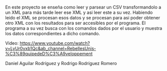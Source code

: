 En este proyecto se enseña como leer y parsear un CSV transformandolo a un XML para más tarde leer ese XML y asi leer este a su vez.
Habiendo leido el XML se procesan esos datos y se procesan para asi poder obtener otro XML con los resultados para ser accesibles por el programa.
El programa a su vez busca con los comandos dados por el usuario y muestra los datos correspondientes a dicho comando.

Video: https://www.youtube.com/watch?v=LyUr0vxb1Qc&ab_channel=RebellesUnis-%C3%89quipedeD%C3%A9veloppement

Daniel Aguilar Rodríguez y Rodrigo Rodríguez Romero